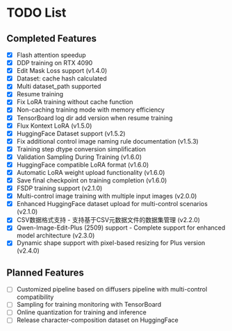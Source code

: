 # TODO List

## Completed Features
- [x] Flash attention speedup
- [x] DDP training on RTX 4090
- [x] Edit Mask Loss support (v1.4.0)
- [x] Dataset: cache hash calculated
- [x] Multi dataset_path supported
- [x] Resume training
- [x] Fix LoRA training without cache function
- [x] Non-caching training mode with memory efficiency
- [x] TensorBoard log dir add version when resume training
- [x] Flux Kontext LoRA (v1.5.0)
- [x] HuggingFace Dataset support (v1.5.2)
- [x] Fix additional control image naming rule documentation (v1.5.3)
- [x] Training step dtype conversion simplification
- [x] Validation Sampling During Training (v1.6.0)
- [x] HuggingFace compatible LoRA format (v1.6.0)
- [x] Automatic LoRA weight upload functionality (v1.6.0)
- [x] Save final checkpoint on training completion (v1.6.0)
- [x] FSDP training support (v2.1.0)
- [x] Multi-control image training with multiple input images (v2.0.0)
- [x] Enhanced HuggingFace dataset upload for multi-control scenarios (v2.1.0)
- [x] CSV数据格式支持 - 支持基于CSV元数据文件的数据集管理 (v2.2.0)
- [x] Qwen-Image-Edit-Plus (2509) support - Complete support for enhanced model architecture (v2.3.0)
- [x] Dynamic shape support with pixel-based resizing for Plus version (v2.4.0)

## Planned Features
 - [ ] Customized pipeline based on diffusers pipeline with multi-control compatibility
- [ ] Sampling for training monitoring with TensorBoard
- [ ] Online quantization for training and inference
- [ ] Release character-composition dataset on HuggingFace